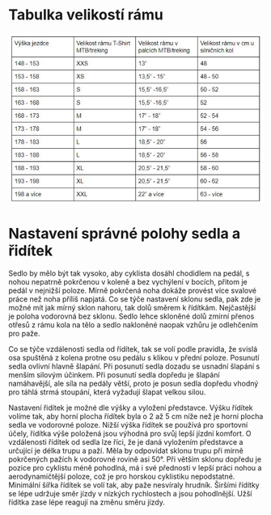 # Tabulka velikostí rámu

![ ](./img/bike_frame_size.png) 

# Nastavení správné polohy sedla a řidítek

Sedlo by mělo být tak vysoko, aby cyklista dosáhl chodidlem na pedál, s nohou nepatrně pokrčenou v koleně a bez vychýlení v bocích, přitom je pedál v nejnižší poloze. Mírně pokrčená noha dokáže provést více svalové práce než noha příliš napjatá. Co se týče nastavení sklonu sedla, pak zde je možné mít jak mírný sklon nahoru, tak dolů směrem k řídítkám. Nejčastější je poloha vodorovná bez sklonu. Sedlo lehce skloněné dolů zmírní přenos otřesů z rámu kola na tělo a sedlo nakloněné naopak vzhůru je odlehčením pro paže.

Co se týče vzdálenosti sedla od řídítek, tak se volí podle pravidla, že svislá osa spuštěná z kolena protne osu pedálu s klikou v přední poloze. Posunutí sedla ovlivní hlavně šlapání. Při posunutí sedla dozadu se usnadní šlapání s menším silovým účinkem. Při posunutí sedla dopředu je šlapání namáhavější, ale síla na pedály větší, proto je posun sedla dopředu vhodný pro táhlá strmá stoupání, která vyžadují šlapat velkou silou.

Nastavení řidítek je možné dle výšky a vyložení představce. Výšku řídítek volíme tak, aby horní plocha řídítek byla o 2 až 5 cm níže než je horní plocha sedla ve vodorovné poloze. Nižší výška řídítek se používá pro sportovní účely, řídítka výše položená jsou výhodná pro svůj lepší jízdní komfort. O vzdálenosti řídítek od sedla lze říci, že je daná vyložením představce a určující je délka trupu a paží. Měla by odpovídat sklonu trupu při mírně pokrčených pažích k vodorovné rovině asi 50°. Při větším sklonu dopředu je pozice pro cyklistu méně pohodlná, má i své přednosti v lepší práci nohou a aerodynamičtější poloze, což je pro horskou cyklistiku nepodstatné. Minimální šířka řídítek se volí tak, aby paže nesvíraly hrudník. Širšími řídítky se lépe udržuje směr jízdy v nízkých rychlostech a jsou pohodlnější. Užší řídítka zase lépe reagují na změnu směru jízdy.

